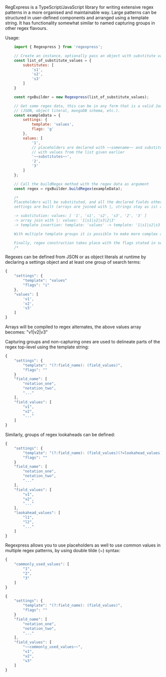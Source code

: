 RegExpress is a TypeScript/JavaScript library for writing extensive regex patterns in a more organised and maintainable way. Large patterns can be structured in user-defined components and arranged using a template string. It has functionality somewhat similar to named capturing groups in other regex flavours.

Usage:

```javascript
    import { Regexpress } from 'regexpress';

    // Create an instance, optionally pass an object with substitute values for placeholders
    const list_of_substitute_values = {
        substitutes: [
            's1',
            's2',
            's3'
        ]
    }

    const rgxBuilder = new Regexpress(list_of_substitute_values);

    // Get some regex data, this can be in any form that is a valid Javascript object
    // (JSON, object literal, mongoDB schema, etc.).
    const exampleData = {
        settings: {
            template: 'values',
            flags: 'g'
        },
        values: [
            '1',
            // placeholders are declared with ~~somename~~ and substituted
            // with values from the list given earlier
            '~~substitutes~~',
            '2',
            '3'
        ]
    };

    // Call the buildRegex method with the regex data as argument
    const regex = rgxBuilder.buildRegex(exampleData);

    /*
    Placeholders will be substituted, and all the declared fields other than
    settings are built (arrays are joined with |, strings stay as is) and inserted at the right spot in the template string:

    -> substitution: values: [ '1', 's1', 's2', 's3', '2', '3' ]
    -> array join with |: values: '1|s1|s2|s3|2|3'
    -> template insertion: template: 'values' -> template: '1|s1|s2|s3|2|3'

    With multiple template groups it is possible to make more complex arrangements

    Finally, regex construction takes place with the flags stated in settings: /1|s1|s2|s3|2|3/g
    /*
```

Regexes can be defined from JSON or as object literals at runtime by declaring a settings object and at least one group of search terms:

```javascript
{
    "settings": {
        "template": "values"
        "flags": "i"
    },
    "values": [
        'v1',
        'v2',
        'v3'
    ]
}
```

Arrays will be compiled to regex alternates, the above values array becomes: "v1|v2|v3"

Capturing groups and non-capturing ones are used to delineate parts of the regex top-level using the template string:
```javascript
{
    "settings": {
        "template": "(?:field_name): (field_values)",
        "flags": ""
    }
    "field_name": [
        "notation_one",
        "notation_two",
        "..."
    ],
    "field_values": [
        "v1",
        "v2",
        "..."
    ]
}
```
Similarly, groups of regex lookaheads can be defined:
```javascript
{
    "settings": {
        "template": "(?:field_name): (field_values)(?=lookahead_values)",
        "flags": ""
    }
    "field_name": [
        "notation_one",
        "notation_two",
        "..."
    ],
    "field_values": [
        "v1",
        "v2",
        "..."
    ],
    "lookahead_values": [
        "l1",
        "l2",
        "..."
    ]
}
```
Regexpress allows you to use placeholders as well to use common values in multiple regex patterns, by using double tilde (~) syntax:
```javascript
{
    "commonly_used_values": [
        "1",
        "2",
        "3"
    ]
}

{
    "settings": {
        "template": "(?:field_name): (field_values)",
        "flags": ""
    }
    "field_name": [
        "notation_one",
        "notation_two",
        "..."
    ],
    "field_values": [
        "~~commonly_used_values~~",
        "v1",
        "v2",
        "v3"
    ]
}
```